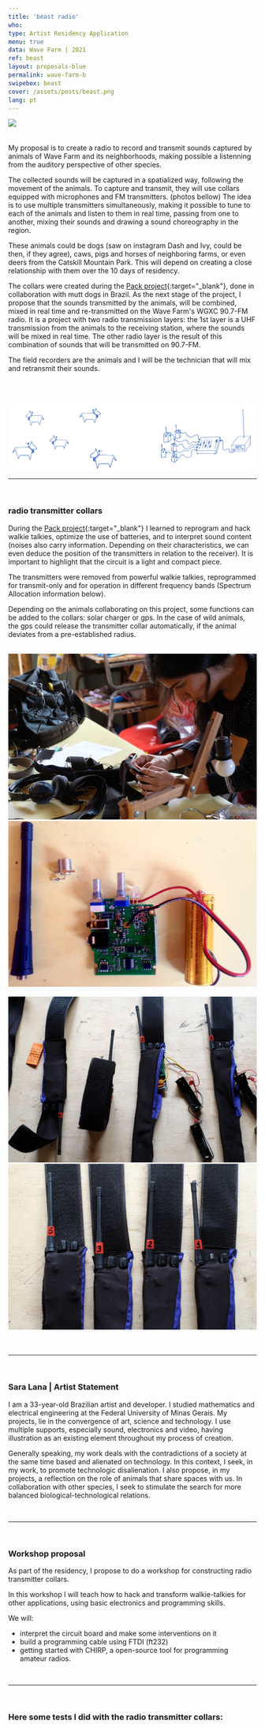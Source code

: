 ```yaml
---
title: 'beast radio'
who: 
type: Artist Residency Application
menu: true
data: Wave Farm | 2021
ref: beast
layout: proposals-blue
permalink: wave-farm-b
swipebox: beast
cover: /assets/posts/beast.png
lang: pt
---
```


<img src="../assets/posts/0_b_radio.JPG" class="img-border">
<br><br>

My proposal is to create a radio to record and transmit sounds captured by animals of Wave Farm and its neighborhoods, making possible a listenning from the auditory perspective of other species.

The collected sounds will be captured in a spatialized way, following the movement of the animals. To capture and transmit, they will use collars equipped with microphones and FM transmitters. (photos bellow) The idea is to use multiple transmitters simultaneously, making it possible to tune to each of the animals and listen to them in real time, passing from one to another, mixing their sounds and drawing a sound choreography in the region.

These animals could be dogs (saw on instagram Dash and Ivy, could be then, if they agree), caws, pigs and horses of neighboring farms, or even deers from the Catskill Mountain Park.  This will depend on creating a close relationship with them over the 10 days of residency.

The collars were created during the [Pack project](../en/matilha){:target="_blank"}, done in collaboration with mutt dogs in Brazil. As the next stage of the project, I propose that the sounds transmitted by the animals, will be combined, mixed in real time and re-transmitted on the Wave Farm's WGXC 90.7-FM radio. It is a project with two radio transmission layers: the 1st layer is a UHF transmission from the animals to the receiving station, where the sounds will be mixed in real time. The other radio layer is the result of this combination of sounds that will be transmitted on 90.7-FM.

The field recorders are the animals and I will be the technician that will mix and retransmit their sounds.
<br><br><br><br>

<img src="../assets/posts/3_b_radio.png" style="border:0px">
    

<br>

---

<br> 

### radio transmitter collars

During the [Pack project](../en/matilha){:target="_blank"} I learned to reprogram and hack walkie talkies, optimize the use of batteries, and to interpret sound content (noises also carry information. Depending on their characteristics, we can even deduce the position of the transmitters in relation to the receiver). It is important to highlight that the circuit is a light and compact piece.

The transmitters were removed from powerful walkie talkies, reprogrammed for transmit-only and for operation in different frequency bands (Spectrum Allocation information below).

Depending on the animals collaborating on this project, some functions can be added to the collars: solar charger or gps. In the case of wild animals, the gps could release the transmitter collar automatically, if the animal deviates from a pre-established radius.

<br>

<div class="row">
  <div class="column">
    <img src="../assets/posts/collar0.jpeg" class="img-border">
  </div>
  <div class="column">
    <img src="../assets/posts/collar02.png" class="img-border">
  </div>
</div>
<br>
<div class="row">
  <div class="column">
    <img src="../assets/posts/collar04.jpeg" class="img-border">
  </div>
  <div class="column">
    <img src="../assets/posts/collar03.jpeg" class="img-border">
  </div>
</div>
<br>

<br>

---

<br>

### Sara Lana | Artist Statement
   
  
I am a 33-year-old Brazilian artist and developer. I studied mathematics and electrical engineering at the Federal University of Minas Gerais. My projects, lie in the convergence of art, science and technology. I use multiple supports, especially sound, electronics and video, having illustration as an existing element throughout my process of creation. 
<br>
  
Generally speaking, my work deals with the contradictions of a society at the same time based and alienated on technology. In this context, I seek, in my work, to promote technologic disalienation. I also propose, in my projects, a reflection on the role of animals that share spaces with us. In collaboration with other species, I seek to stimulate the search for more balanced biological-technological relations.


<br>


---

  
<br>

### Workshop proposal

As part of the residency, I propose to do a workshop for constructing radio transmitter collars.

In this workshop I will teach how to hack and transform walkie-talkies for other applications, using basic electronics and programming skills. 

We will:
* interpret the circuit board and make some interventions on it
* build a programming cable using FTDI (ft232)
* getting started with CHIRP, a open-source tool for programming amateur radios.


<br>


---

  
<br>


### Here some tests I did with the radio transmitter collars:
  
